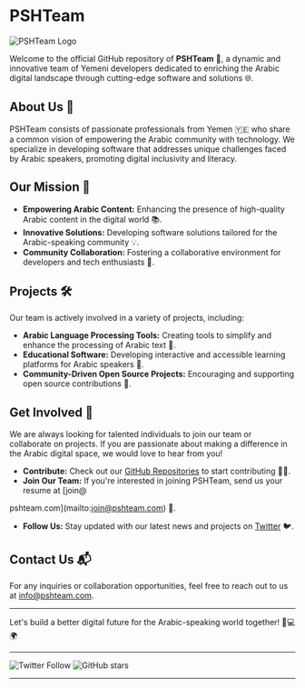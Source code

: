 # PSHTeam

![PSHTeam Logo](https://play-lh.googleusercontent.com/HFk_N_CM6lO2A7nlHU6DK3zzbchMT-zuff8VkxOwEvhwJwo5EF2MhCywJ7yPmo-MpRw=w3840-h2160-rw) 

Welcome to the official GitHub repository of **PSHTeam** 🚀, a dynamic and innovative team of Yemeni developers dedicated to enriching the Arabic digital landscape through cutting-edge software and solutions 🌐.

## About Us 📖

PSHTeam consists of passionate professionals from Yemen 🇾🇪 who share a common vision of empowering the Arabic community with technology. We specialize in developing software that addresses unique challenges faced by Arabic speakers, promoting digital inclusivity and literacy.

## Our Mission 🎯

- **Empowering Arabic Content:** Enhancing the presence of high-quality Arabic content in the digital world 📚.
- **Innovative Solutions:** Developing software solutions tailored for the Arabic-speaking community 💡.
- **Community Collaboration:** Fostering a collaborative environment for developers and tech enthusiasts 👥.

## Projects 🛠️

Our team is actively involved in a variety of projects, including:

- **Arabic Language Processing Tools:** Creating tools to simplify and enhance the processing of Arabic text 📝.
- **Educational Software:** Developing interactive and accessible learning platforms for Arabic speakers 🏫.
- **Community-Driven Open Source Projects:** Encouraging and supporting open source contributions 👐.

## Get Involved 👋

We are always looking for talented individuals to join our team or collaborate on projects. If you are passionate about making a difference in the Arabic digital space, we would love to hear from you!

- **Contribute:** Check out our [GitHub Repositories](https://github.com/PSHTeam) to start contributing 👨‍💻.
- **Join Our Team:** If you're interested in joining PSHTeam, send us your resume at [join@

pshteam.com](mailto:join@pshteam.com) 📩.
- **Follow Us:** Stay updated with our latest news and projects on [Twitter](https://twitter.com/PSHTeam) 🐦.

## Contact Us 📬

For any inquiries or collaboration opportunities, feel free to reach out to us at [info@pshteam.com](mailto:info@pshteam.com).

---

Let's build a better digital future for the Arabic-speaking world together! 🚀💻🌍

---

![Twitter Follow](https://img.shields.io/twitter/follow/PSHTeam?style=social) ![GitHub stars](https://img.shields.io/github/stars/PSHTeam?style=social)

---
